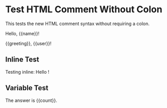 # Test HTML Comment Without Colon

This tests the new HTML comment syntax without requiring a colon.

<!-- xmd set name "World" -->

Hello, {{name}}!

<!-- xmd
set greeting "Hi"
set user "Genesis"
-->

{{greeting}}, {{user}}!

## Inline Test

Testing inline: Hello <!-- xmd print "everyone" -->!

## Variable Test

<!-- xmd set count 42 -->
The answer is {{count}}.